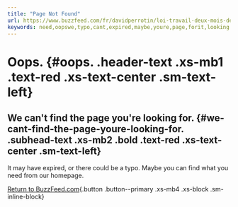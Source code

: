 ```yaml
---
title: "Page Not Found"
url: https://www.buzzfeed.com/fr/davidperrotin/loi-travail-deux-mois-de-violences-policieres-presumees-resu
keywords: need,oopswe,typo,cant,expired,maybe,youre,page,forit,looking
---
```

Oops. {#oops. .header-text .xs-mb1 .text-red .xs-text-center .sm-text-left}
=====

We can\'t find the page you\'re looking for. {#we-cant-find-the-page-youre-looking-for. .subhead-text .xs-mb2 .bold .text-red .xs-text-center .sm-text-left}
--------------------------------------------

It may have expired, or there could be a typo. Maybe you can find what you need from our homepage.

[Return to BuzzFeed.com](/?utm_source=dynamic&utm_campaign=404-errorpage){.button .button--primary .xs-mb4 .xs-block .sm-inline-block}
